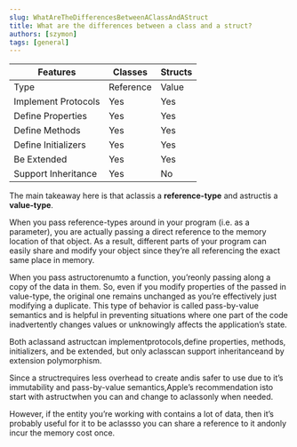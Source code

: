 ```yaml
---
slug: WhatAreTheDifferencesBetweenAClassAndAStruct
title: What are the differences between a class and a struct?
authors: [szymon]
tags: [general]
---
```


| Features               | Classes     | Structs |
|------------------------|-------------|---------|
| Type                   | Reference   | Value   |
| Implement Protocols    | Yes         | Yes     |
| Define Properties      | Yes         | Yes     |
| Define Methods         | Yes         | Yes     |
| Define Initializers    | Yes         | Yes     |
| Be Extended            | Yes         | Yes     |
| Support Inheritance    | Yes         | No      |

The main takeaway here is that aclassis a **reference-type** and astructis a **value-type**.

When you pass reference-types around in your program (i.e. as a parameter), you are actually passing a direct reference to the memory location of that object. As a result, different parts of your program can easily share and modify your object since they’re all referencing the exact same place in memory.

When you pass astructorenumto a function, you’reonly passing along a copy of the data in them. So, even if you modify properties of the passed in value-type, the original one remains unchanged as you’re effectively just modifying a duplicate. This type of behavior is called pass-by-value semantics and is helpful in preventing situations where one part of the code inadvertently changes values or unknowingly affects the application’s state.

Both aclassand astructcan implementprotocols,define properties, methods, initializers, and be extended, but only aclasscan support inheritanceand by extension polymorphism.

Since a structrequires less overhead to create andis safer to use due to it’s immutability and pass-by-value semantics,Apple’s recommendation isto start with astructwhen you can and change to aclassonly when needed.

However, if the entity you’re working with contains a lot of data, then it’s probably useful for it to be aclassso you can share a reference to it andonly incur the memory cost once.
